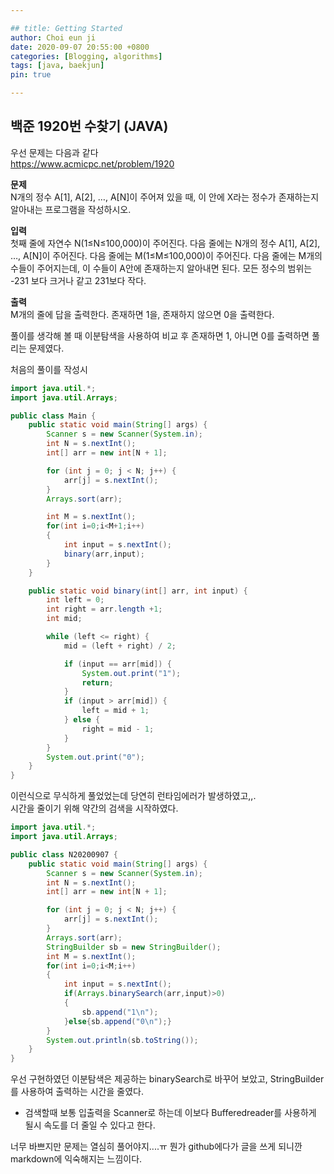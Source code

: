 ```yaml
---

## title: Getting Started
author: Choi eun ji
date: 2020-09-07 20:55:00 +0800
categories: [Blogging, algorithms]
tags: [java, baekjun]
pin: true

---
```

## 백준 1920번 수찾기 (JAVA)
우선 문제는 다음과 같다   
<https://www.acmicpc.net/problem/1920>

**문제**     
N개의 정수 A[1], A[2], …, A[N]이 주어져 있을 때, 이 안에 X라는 정수가 존재하는지 알아내는 프로그램을 작성하시오.

**입력**   
첫째 줄에 자연수 N(1≤N≤100,000)이 주어진다. 다음 줄에는 N개의 정수 A[1], A[2], …, A[N]이 주어진다. 다음 줄에는 M(1≤M≤100,000)이 주어진다. 다음 줄에는 M개의 수들이 주어지는데, 이 수들이 A안에 존재하는지 알아내면 된다. 모든 정수의 범위는 -231 보다 크거나 같고 231보다 작다.
 
**출력**   
M개의 줄에 답을 출력한다. 존재하면 1을, 존재하지 않으면 0을 출력한다.

풀이를 생각해 볼 때 이분탐색을 사용하여 비교 후 존재하면 1, 아니면 0를 출력하면 풀리는 문제였다.

처음의 풀이를 작성시
```java
import java.util.*;
import java.util.Arrays;

public class Main {
    public static void main(String[] args) {
        Scanner s = new Scanner(System.in);
        int N = s.nextInt();
        int[] arr = new int[N + 1];

        for (int j = 0; j < N; j++) {
            arr[j] = s.nextInt();
        }
        Arrays.sort(arr);

        int M = s.nextInt();
        for(int i=0;i<M+1;i++)
        {
            int input = s.nextInt();
            binary(arr,input);
        }
    }

    public static void binary(int[] arr, int input) {
        int left = 0;
        int right = arr.length +1;
        int mid;

        while (left <= right) {
            mid = (left + right) / 2;

            if (input == arr[mid]) {
                System.out.print("1");
                return;
            }
            if (input > arr[mid]) {
                left = mid + 1;
            } else {
                right = mid - 1;
            }
        }
        System.out.print("0");
    }
}
```

이런식으로 무식하게 풀었었는데 당연히 런타임에러가 발생하였고,,.    
시간을 줄이기 위해 약간의 검색을 시작하였다.
```java
import java.util.*;
import java.util.Arrays;

public class N20200907 {
    public static void main(String[] args) {
        Scanner s = new Scanner(System.in);
        int N = s.nextInt();
        int[] arr = new int[N + 1];

        for (int j = 0; j < N; j++) {
            arr[j] = s.nextInt();
        }
        Arrays.sort(arr);
        StringBuilder sb = new StringBuilder();
        int M = s.nextInt();
        for(int i=0;i<M;i++)
        {
            int input = s.nextInt();
            if(Arrays.binarySearch(arr,input)>0)
            {
                sb.append("1\n");
            }else{sb.append("0\n");}
        }
        System.out.println(sb.toString());
    }
}
```
우선 구현하였던 이분탐색은 제공하는 binarySearch로 바꾸어 보았고, StringBuilder를 사용하여 출력하는 시간을 줄였다.  
* 검색할때 보통 입출력을 Scanner로 하는데 이보다 Bufferedreader를 사용하게 될시 속도를 더 줄일 수 있다고 한다.   

너무 바쁘지만 문제는 열심히 풀어야지....ㅠ
뭔가 github에다가 글을 쓰게 되니깐 markdown에 익숙해지는 느낌이다.
 

